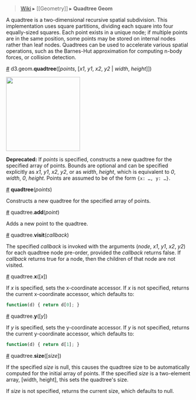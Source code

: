 > [Wiki](Home) ▸ [[Geometry]] ▸ **Quadtree Geom**

A quadtree is a two-dimensional recursive spatial subdivision. This implementation uses square partitions, dividing each square into four equally-sized squares. Each point exists in a unique node; if multiple points are in the same position, some points may be stored on internal nodes rather than leaf nodes. Quadtrees can be used to accelerate various spatial operations, such as the Barnes-Hut approximation for computing n-body forces, or collision detection.

<a name="quadtree" href="#wiki-quadtree">#</a> d3.geom.<b>quadtree</b>([<i>points</i>, [<i>x1</i>, <i>y1</i>, <i>x2</i>, <i>y2</i> | <i>width</i>, <i>height</i>]])

<a href="http://bl.ocks.org/4343214"><img src="https://raw.github.com/gist/4343214/thumbnail.png" width="202"></a>

**Deprecated:** If *points* is specified, constructs a new quadtree for the specified array of points. Bounds are optional and can be specified explicitly as *x1*, *y1*, *x2*, *y2*, or as *width*, *height*, which is equivalent to *0*, *width*, *0*, *height*. Points are assumed to be of the form `{x: …, y: …}`.

<a name="_quadtree" href="Quadtree-Geom#wiki-_quadtree">#</a> <b>quadtree</b>(<i>points</i>)

Constructs a new quadtree for the specified array of points.

<a name="add" href="#wiki-add">#</a> quadtree.<b>add</b>(<i>point</i>)

Adds a new point to the quadtree.

<a name="visit" href="#wiki-visit">#</a> quadtree.<b>visit</b>(<i>callback</i>)

The specified *callback* is invoked with the arguments (*node*, *x1*, *y1*, *x2*, *y2*) for each quadtree node pre-order, provided the *callback* returns false. If *callback* returns true for a node, then the children of that node are not visited.

<a name="x" href="#wiki-x">#</a> quadtree.<b>x</b>([<i>x</i>])

If *x* is specified, sets the x-coordinate accessor. If *x* is not specified, returns the current x-coordinate accessor, which defaults to:

```js
function(d) { return d[0]; }
```

<a name="y" href="#wiki-y">#</a> quadtree.<b>y</b>([<i>y</i>])

If *y* is specified, sets the y-coordinate accessor. If *y* is not specified, returns the current y-coordinate accessor, which defaults to:

```js
function(d) { return d[1]; }
```

<a name="size" href="#wiki-size">#</a> quadtree.<b>size</b>([<i>size</i>])

If the specified *size* is null, this causes the quadtree size to be automatically computed for the initial array of points.  If the specified *size* is a two-element array, [width, height], this sets the quadtree's size.

If *size* is not specified, returns the current size, which defaults to null.